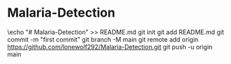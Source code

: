 # Malaria-Detection
\echo "# Malaria-Detection" >> README.md
git init
git add README.md
git commit -m "first commit"
git branch -M main
git remote add origin https://github.com/lonewolf292/Malaria-Detection.git
git push -u origin main
